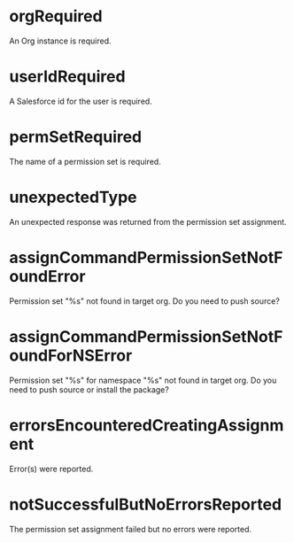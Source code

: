 # orgRequired

An Org instance is required.

# userIdRequired

A Salesforce id for the user is required.

# permSetRequired

The name of a permission set is required.

# unexpectedType

An unexpected response was returned from the permission set assignment.

# assignCommandPermissionSetNotFoundError

Permission set "%s" not found in target org. Do you need to push source?

# assignCommandPermissionSetNotFoundForNSError

Permission set "%s" for namespace "%s" not found in target org. Do you need to push source or install the package?

# errorsEncounteredCreatingAssignment

Error(s) were reported.

# notSuccessfulButNoErrorsReported

The permission set assignment failed but no errors were reported.
